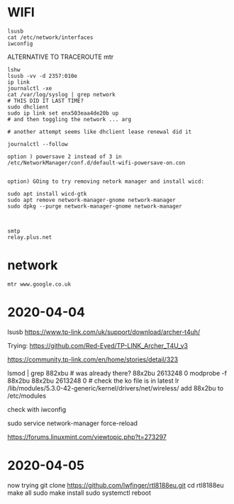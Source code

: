 # WIFI

    lsusb
    cat /etc/network/interfaces
    iwconfig


ALTERNATIVE TO TRACEROUTE mtr

    lshw
    lsusb -vv -d 2357:010e
    ip link
    journalctl -xe
    cat /var/log/syslog | grep network
    # THIS DID IT LAST TIME?
    sudo dhclient
    sudo ip link set enx503eaa4de20b up
    # and then toggling the network ... arg

    # another attempt seems like dhclient lease renewal did it

    journalctl --follow

    option ) powersave 2 instead of 3 in     /etc/NetworkManager/conf.d/default-wifi-powersave-on.con


    option) GOing to try removing netork manager and install wicd:

    sudo apt install wicd-gtk
    sudo apt remove network-manager-gnome network-manager
    sudo dpkg --purge network-manager-gnome network-manager



    smtp
    relay.plus.net

# network

    mtr www.google.co.uk


# 2020-04-04

lsusb
https://www.tp-link.com/uk/support/download/archer-t4uh/

Trying:
https://github.com/Red-Eyed/TP-LINK_Archer_T4U_v3

https://community.tp-link.com/en/home/stories/detail/323

lsmod | grep 882xbu # was already there?
88x2bu               2613248  0
modprobe -f 88x2bu
88x2bu               2613248  0
    # check  the ko file is in latest
lr /lib/modules/5.3.0-42-generic/kernel/drivers/net/wireless/
add 88x2bu to /etc/modules

check with iwconfig

sudo service network-manager force-reload

https://forums.linuxmint.com/viewtopic.php?t=273297

# 2020-04-05

now trying 
git clone https://github.com/lwfinger/rtl8188eu.git
cd rtl8188eu
make all
sudo make install
sudo systemctl reboot
